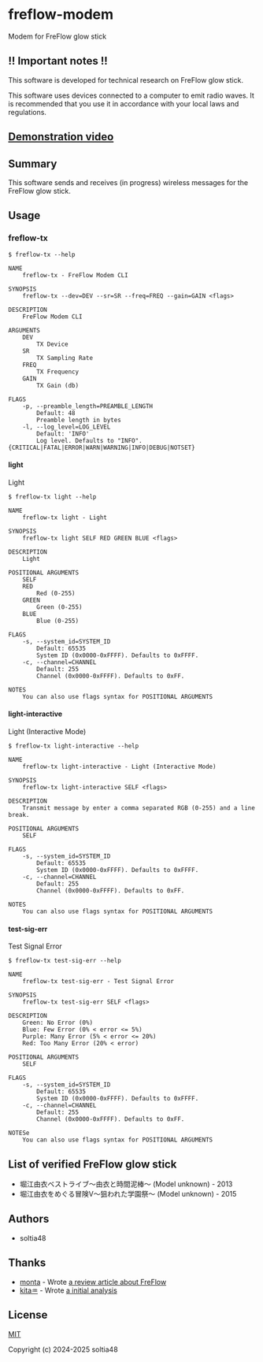 # freflow-modem

Modem for FreFlow glow stick

## !! Important notes !!

This software is developed for technical research on FreFlow glow stick.

This software uses devices connected to a computer to emit radio waves. It is recommended that you use it in accordance with your local laws and regulations.

## [Demonstration video](https://mega.nz/file/m3AFkT7R#mFJo47eQhj8ttz7XCfJgShoSrH64WTpGl_aw5zgyFDQ)

## Summary

This software sends and receives (in progress) wireless messages for the FreFlow glow stick.

## Usage

### freflow-tx

```
$ freflow-tx --help

NAME
    freflow-tx - FreFlow Modem CLI

SYNOPSIS
    freflow-tx --dev=DEV --sr=SR --freq=FREQ --gain=GAIN <flags>

DESCRIPTION
    FreFlow Modem CLI

ARGUMENTS
    DEV
        TX Device
    SR
        TX Sampling Rate
    FREQ
        TX Frequency
    GAIN
        TX Gain (db)

FLAGS
    -p, --preamble_length=PREAMBLE_LENGTH
        Default: 48
        Preamble length in bytes
    -l, --log_level=LOG_LEVEL
        Default: 'INFO'
        Log level. Defaults to "INFO". {CRITICAL|FATAL|ERROR|WARN|WARNING|INFO|DEBUG|NOTSET}
```

#### light

Light

```
$ freflow-tx light --help

NAME
    freflow-tx light - Light

SYNOPSIS
    freflow-tx light SELF RED GREEN BLUE <flags>

DESCRIPTION
    Light

POSITIONAL ARGUMENTS
    SELF
    RED
        Red (0-255)
    GREEN
        Green (0-255)
    BLUE
        Blue (0-255)

FLAGS
    -s, --system_id=SYSTEM_ID
        Default: 65535
        System ID (0x0000-0xFFFF). Defaults to 0xFFFF.
    -c, --channel=CHANNEL
        Default: 255
        Channel (0x0000-0xFFFF). Defaults to 0xFF.

NOTES
    You can also use flags syntax for POSITIONAL ARGUMENTS
```

#### light-interactive

Light (Interactive Mode)

```
$ freflow-tx light-interactive --help

NAME
    freflow-tx light-interactive - Light (Interactive Mode)

SYNOPSIS
    freflow-tx light-interactive SELF <flags>

DESCRIPTION
    Transmit message by enter a comma separated RGB (0-255) and a line break.

POSITIONAL ARGUMENTS
    SELF

FLAGS
    -s, --system_id=SYSTEM_ID
        Default: 65535
        System ID (0x0000-0xFFFF). Defaults to 0xFFFF.
    -c, --channel=CHANNEL
        Default: 255
        Channel (0x0000-0xFFFF). Defaults to 0xFF.

NOTES
    You can also use flags syntax for POSITIONAL ARGUMENTS
```

#### test-sig-err

Test Signal Error

```
$ freflow-tx test-sig-err --help

NAME
    freflow-tx test-sig-err - Test Signal Error

SYNOPSIS
    freflow-tx test-sig-err SELF <flags>

DESCRIPTION
    Green: No Error (0%)
    Blue: Few Error (0% < error <= 5%)
    Purple: Many Error (5% < error <= 20%)
    Red: Too Many Error (20% < error)

POSITIONAL ARGUMENTS
    SELF

FLAGS
    -s, --system_id=SYSTEM_ID
        Default: 65535
        System ID (0x0000-0xFFFF). Defaults to 0xFFFF.
    -c, --channel=CHANNEL
        Default: 255
        Channel (0x0000-0xFFFF). Defaults to 0xFF.

NOTESe
    You can also use flags syntax for POSITIONAL ARGUMENTS
```

## List of verified FreFlow glow stick

- 堀江由衣ベストライブ～由衣と時間泥棒～ (Model unknown) - 2013
- 堀江由衣をめぐる冒険V～狙われた学園祭～ (Model unknown) - 2015

## Authors

- soltia48

## Thanks

- [monta](https://monta.moe.in/) - Wrote [a review article about FreFlow](https://monta.moe.in/wp/2013/05-09/23-56_1056)
- [kita♒](https://x.com/kita556) - Wrote [a initial analysis](https://x.com/kita556/status/333620995132903424)

## License

[MIT](https://opensource.org/license/MIT)

Copyright (c) 2024-2025 soltia48
